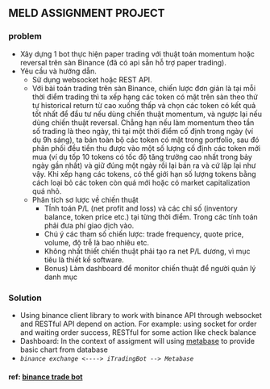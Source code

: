 ## MELD ASSIGNMENT PROJECT

### problem

- Xây dựng 1 bot thực hiện paper trading với thuật toán momentum hoặc reversal
  trên sàn Binance (đã có api sẵn hỗ trợ paper trading).
- Yêu cầu và hướng dẫn.
    - Sử dụng websocket hoặc REST API.
    - Với bài toán trading trên sàn Binance, chiến lược đơn giản là tại mỗi thời
      điểm trading thì ta xếp hạng các token có mặt trên sàn theo thứ tự
      historical return từ cao xuống thấp và chọn các token có kết quả tốt nhất
      để đầu tư nếu dùng chiến thuật momentum, và ngược lại nếu dùng chiến thuật
      reversal. Chẳng hạn nếu làm momentum theo tần số trading là theo ngày, thì
      tại một thời điểm cố định trong ngày (ví dụ 9h sáng), ta bán toàn bộ các
      token có mặt trong portfolio, sau đó phân phối đều tiền thu được vào một
      số lượng cố định các token mới mua (ví dụ tốp 10 tokens có tốc độ tăng
      trưởng cao nhất trong bảy ngày gần nhất)  và giữ đúng một ngày rồi lại bán
      ra và cứ lặp lại như vậy. Khi xếp hạng các tokens, có thể giới hạn số
      lượng tokens bằng cách loại bỏ các token còn quá mới hoặc có market
      capitalization quá nhỏ.
    - Phân tích sơ lược về chiến thuật
        - TÍnh toán P/L (net profit and loss) và các chỉ số (inventory balance,
          token price etc.) tại từng thời điểm. Trong các tính toán phải đưa phí
          giao dịch vào.
        - Chú ý các tham số chiến lược:  trade frequency, quote price, volume,
          độ trễ là bao nhiêu etc.
        - Không nhất thiết chiến thuật phải tạo ra net P/L dương, vì mục tiêu là
          thiết kế software.
        - Bonus) Làm dashboard để monitor chiến thuật để người quản lý danh mục

### Solution

- Using binance client library to work with binance API through websocket and
  RESTful API depend on action. For example: using socket for order and waiting
  order success, RESTful for some action like check balance
- Dashboard: In the context of assigment will
  using [metabase](https://www.metabase.com/) to provide basic chart from
  database
- _`binance exchange <----> iTradingBot --> Metabase`_


#### ref: [binance trade bot](https://github.com/edeng23/binance-trade-bot)